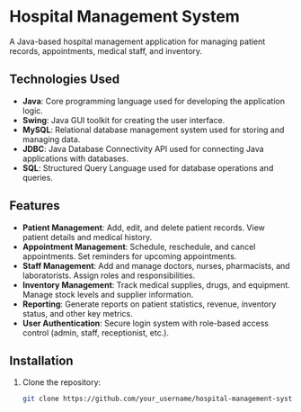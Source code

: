 # Hospital Management System

A Java-based hospital management application for managing patient records, appointments, medical staff, and inventory.

## Technologies Used

- **Java**: Core programming language used for developing the application logic.
- **Swing**: Java GUI toolkit for creating the user interface.
- **MySQL**: Relational database management system used for storing and managing data.
- **JDBC**: Java Database Connectivity API used for connecting Java applications with databases.
- **SQL**: Structured Query Language used for database operations and queries.

## Features

- **Patient Management**: Add, edit, and delete patient records. View patient details and medical history.
- **Appointment Management**: Schedule, reschedule, and cancel appointments. Set reminders for upcoming appointments.
- **Staff Management**: Add and manage doctors, nurses, pharmacists, and laboratorists. Assign roles and responsibilities.
- **Inventory Management**: Track medical supplies, drugs, and equipment. Manage stock levels and supplier information.
- **Reporting**: Generate reports on patient statistics, revenue, inventory status, and other key metrics.
- **User Authentication**: Secure login system with role-based access control (admin, staff, receptionist, etc.).

## Installation

1. Clone the repository:
   ```bash
   git clone https://github.com/your_username/hospital-management-system.git
